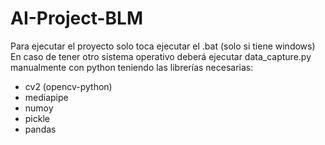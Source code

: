 # AI-Project-BLM

Para ejecutar el proyecto solo toca ejecutar el .bat (solo si tiene windows)
En caso de tener otro sistema operativo deberá ejecutar data_capture.py manualmente con python teniendo las librerías necesarias:

-  cv2 (opencv-python)
-  mediapipe
-  numoy
-  pickle
-  pandas
